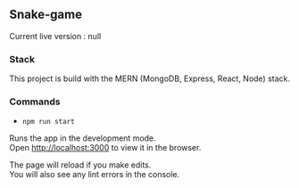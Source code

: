 ## Snake-game

Current live version : null

### Stack

This project is build with the MERN (MongoDB, Express, React, Node) stack.

### Commands

- `npm run start`

Runs the app in the development mode.<br />
Open [http://localhost:3000](http://localhost:3000) to view it in the browser.

The page will reload if you make edits.<br />
You will also see any lint errors in the console.
